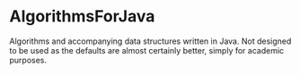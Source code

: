 AlgorithmsForJava
=================

Algorithms and accompanying data structures written in Java. Not designed to be used as the defaults are almost certainly better, simply for academic purposes. 

